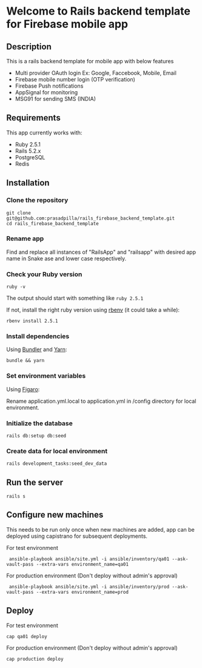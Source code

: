 # Welcome to Rails backend template for Firebase mobile app

## Description

This is a rails backend template for mobile app with below features

* Multi provider OAuth login Ex: Google, Faccebook, Mobile, Email
* Firebase mobile number login (OTP verification)
* Firebase Push notifications
* AppSignal for monitoring
* MSG91 for sending SMS (INDIA)

## Requirements

This app currently works with:

* Ruby 2.5.1
* Rails 5.2.x
* PostgreSQL
* Redis

## Installation

### Clone the repository

```shell
git clone git@github.com:prasadpilla/rails_firebase_backend_template.git
cd rails_firebase_backend_template
```
### Rename app

Find and replace all instances of "RailsApp" and "railsapp" with desired app name in Snake ase and lower case respectively. 


### Check your Ruby version

```shell
ruby -v
```

The output should start with something like `ruby 2.5.1`

If not, install the right ruby version using [rbenv](https://github.com/rbenv/rbenv) (it could take a while):

```shell
rbenv install 2.5.1
```

### Install dependencies

Using [Bundler](https://github.com/bundler/bundler) and [Yarn](https://github.com/yarnpkg/yarn):

```shell
bundle && yarn
```

### Set environment variables

Using [Figaro](https://github.com/laserlemon/figaro):

Rename application.yml.local to application.yml in /config directory for local environment.

### Initialize the database

```shell
rails db:setup db:seed
```
### Create data for local environment

```shell
rails development_tasks:seed_dev_data
```

## Run the server

```shell
rails s
```

## Configure new machines

This needs to be run only once when new machines are added, app can be deployed using capistrano for subsequent deployments.

For test environment

```shell
 ansible-playbook ansible/site.yml -i ansible/inventory/qa01 --ask-vault-pass --extra-vars environment_name=qa01
```

For production environment (Don't deploy without admin's approval)
```shell
 ansible-playbook ansible/site.yml -i ansible/inventory/prod --ask-vault-pass --extra-vars environment_name=prod
```

## Deploy


For test environment

```shell
cap qa01 deploy
```

For production environment (Don't deploy without admin's approval)
```shell
cap production deploy
```

